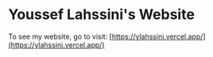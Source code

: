 # Youssef Lahssini's Website
To see my website, go to visit:
[https://ylahssini.vercel.app/](https://ylahssini.vercel.app/)
